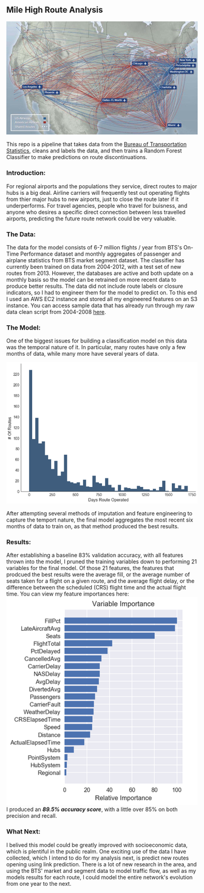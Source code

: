 ## Mile High Route Analysis
![Graph Map](https://github.com/ccvandusen/Flight-Route-Analysis/blob/master/images/AIRWAY.jpeg)

This repo is a pipeline that takes data from the [Bureau of Transportation Statistics](https://www.transtats.bts.gov/), cleans and labels the data, and then trains a Random Forest Classifier to make predictions on route discontinuations.

### Introduction:

For regional airports and the populations they service, direct routes to major hubs is a big deal. Airline carriers will frequently test out operating flights from thier major hubs to new airports, just to close the route later if it underperforms. For travel agencies, people who travel for buisness, and anyone who desires a specific direct connection between less travelled airports, predicting the future route network could be very valuable.

### The Data:

The data for the model consists of 6-7 million flights / year from BTS's On-Time Performance dataset and monthly aggregates of passenger and airplane statistics from BTS market segment dataset. The classifier has currently been trained on data from 2004-2012, with a test set of new routes from 2013. However, the databases are active and both update on a monthly basis so the model can be retrained on more recent data to produce better results. The data did not include route labels or closure indicators, so I had to engineer them for the model to predict on. To this end I used an AWS EC2 instance and stored all my engineered features on an S3 instance. You can access sample data that has already run through my raw data clean script from 2004-2008 [here](https://drive.google.com/drive/folders/0B-Is4Z7_0qg_X3NoeTdEX3dwZG8?usp=sharing).

### The Model:

One of the biggest issues for building a classification model on this data was the temporal nature of it. In particular, many routes have only a few months of data, while many more have several years of data. 

![Route Distributions](https://github.com/ccvandusen/Flight-Route-Analysis/blob/master/images/closed-route-length-distribution.png)

After attempting several methods of imputation and feature engineering to capture the temport nature, the final model aggregates the most recent six months of data to train on, as that method produced the best results.

### Results:

After establishing a baseline 83% validation accuracy, with all features thrown into the model, I pruned the training variables down to performing 21 variables for the final model. Of those 21 features, the features that prodcued the best results were the average fill, or the average number of seats taken for a flight on a given route, and the average flight delay, or the difference between the scheduled (CRS) flight time and the actual flight time. You can view my feature importances here: ![Graph Map](https://github.com/ccvandusen/Flight-Route-Analysis/blob/master/images/feature-importances.png) 
I produced an ***89.5% accuracy score***, with a little over 85% on both precision and recall.

### What Next:

I belived this model could be greatly improved with socioeconomic data, which is plentiful in the public realm. One exciting use of the data I have collected, which I intend to do for my analysis next, is predict new routes opening using link prediction. There is a lot of new research in the area, and using the BTS' market and segment data to model traffic flow, as well as my models results for each route, I could model the entire network's evolution from one year to the next.



